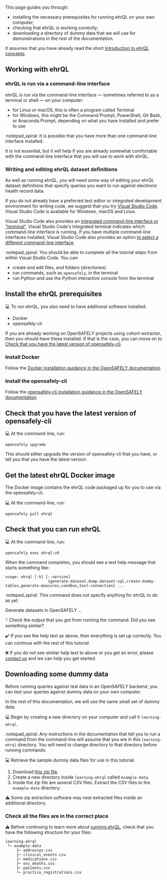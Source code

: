 This page guides you through:

* installing the necessary prerequisites for running ehrQL on your own computer;
* checking that ehrQL is working correctly;
* downloading a directory of dummy data that we will use
  for demonstrations in the rest of the documentation.

It assumes that you have already read the short [Introduction to ehrQL concepts](../introduction/introduction-to-concepts.md).

## Working with ehrQL

### ehrQL is run via a command-line interface

ehrQL is run via the command-line interface —
sometimes referred to as a terminal or shell —
on your computer:

* for Linux or macOS, this is often a program called Terminal
* for Windows, this might be the Command Prompt, PowerShell, Git Bash, or Anaconda Prompt,
depending on what you have installed and prefer to use

:notepad_spiral: It is possible that you have more than one command-line interface installed.

It is not essential,
but it will help if you are already somewhat comfortable with the command-line interface
that you will use to work with ehrQL.

### Writing and editing ehrQL dataset definitions

As well as running ehrQL,
you will need some way of editing your ehrQL dataset definitions
that specify queries you want to run against electronic health record data.

If you do not already have a preferred text editor or integrated development environment for writing code,
we suggest that you try [Visual Studio Code](https://code.visualstudio.com/).
Visual Studio Code is available for Windows, macOS and Linux.

Visual Studio Code also provides an [integrated command-line interface or "terminal"](https://code.visualstudio.com/docs/terminal/basics).
Visual Studio Code's integrated terminal indicates which command-line interface is running.
If you have multiple command-line interfaces installed,
Visual Studio Code also provides an option [to select a different command-line interface](https://code.visualstudio.com/docs/terminal/basics#_terminal-shells).

:notepad_spiral: You should be able to complete all the tutorial steps from within Visual Studio Code.
You can:

* create and edit files, and folders (directories)
* run commands, such as `opensafely`, in the terminal
* run Python and use the Python interactive console from the terminal

## Install the ehrQL prerequisites

:computer: To run ehrQL,
you also need to have additional software installed:

* Docker
* opensafely-cli

If you are already working on OpenSAFELY projects using cohort-extractor,
then you should have these installed.
If that is the case,
you can move on to [Check that you have the latest version of opensafely-cli](#check-that-you-have-the-latest-version-of-opensafely-cli).

### Install Docker

Follow the [Docker installation guidance in the OpenSAFELY documentation](https://docs.opensafely.org/install-docker/).

### Install the opensafely-cli

Follow the [opensafely-cli installation guidance in the OpenSAFELY documentation](https://docs.opensafely.org/opensafely-cli/).

## Check that you have the latest version of opensafely-cli

:computer: At the command-line, run:

```
opensafely upgrade
```

This should either upgrade the version of opensafely-cli that you have,
or tell you that you have the latest version.

## Get the latest ehrQL Docker image

The Docker image contains the ehrQL code packaged up for you to use
via the opensafely-cli.

:computer: At the command-line, run:

```
opensafely pull ehrql
```

## Check that you can run ehrQL

:computer: At the command-line, run:

```
opensafely exec ehrql:v0
```

When the command completes,
you should see a text help message that starts something like:

```
usage: ehrql [-h] [--version]
                   {generate-dataset,dump-dataset-sql,create-dummy-tables,generate-measures,sandbox,test-connection} ...
```

:notepad_spiral: This command does not specify anything for ehrQL to do as yet.

Generate datasets in OpenSAFELY
...

:grey_question: Check the output that you got from running the command.
Did you see something similar?

:heavy_check_mark: If you see the help text as above,
then everything is set up correctly.
You can continue with the rest of this tutorial.

:x: If you do not see similar help text to above or you get an error,
please [contact us](../introduction/getting-help.md)
and we can help you get started.

## Downloading some dummy data

Before running queries against real data in an OpenSAFELY backend,
you can test your queries against dummy data on your own computer.

In the rest of this documentation,
we will use the same small set of dummy data.

:computer: Begin by creating a new directory on your computer and call it `learning-ehrql`.

:notepad_spiral: Any instructions in the documentation
that tell you to run a command from the command-line
will assume that you are in this `learning-ehrql` directory.
You will need to change directory to that directory before running commands.

:computer: Retrieve the sample dummy data files for use in this tutorial:

1. Download [this zip file](https://github.com/opensafely-core/ehrql-example-data/archive/refs/heads/main.zip).
2. Create a new directory inside `learning-ehrql` called `example-data`.
3. Inside the zip file are several CSV files. Extract the CSV files to the `example-data` directory.

:warning: Some zip extraction software may nest extracted files inside an additional directory.

### Check all the files are in the correct place

:warning: Before continuing to learn more about [running ehrQL](running-ehrql.md),
check that you have the following structure for your files:

```
learning-ehrql
 └─ example-data
     ├─ addresses.csv
     ├─ clinical_events.csv
     ├─ medications.csv
     ├─ ons_deaths.csv
     ├─ patients.csv
     └─ practice_registrations.csv
```
